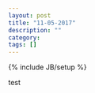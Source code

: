 ```yaml
---
layout: post
title: "11-05-2017"
description: ""
category: 
tags: []
---
```

{% include JB/setup %}

test